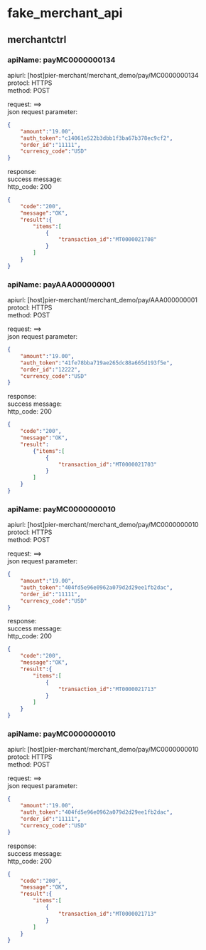 # fake_merchant_api

## merchantctrl

###  apiName: payMC0000000134

apiurl: [host]pier-merchant/merchant_demo/pay/MC0000000134<br/>
protocl: HTTPS<br/>
method: POST<br/>

request: ==><br/>
json request parameter:<br/>
```json
{
    "amount":"19.00",
    "auth_token":"c14061e522b3dbb1f3ba67b378ec9cf2",
    "order_id":"11111",
    "currency_code":"USD"
}
```

response: <br/>
success message:<br/>
http_code: 200<br/>
```json
{
	"code":"200",
	"message":"OK",
	"result":{
		"items":[
			{
				"transaction_id":"MT0000021708"
			}
		]
	}
}
```

###  apiName: payAAA000000001

apiurl: [host]pier-merchant/merchant_demo/pay/AAA000000001<br/>
protocl: HTTPS<br/>
method: POST<br/>

request: ==><br/>
json request parameter:<br/>
```json
{
    "amount":"19.00",
    "auth_token":"41fe78bba719ae265dc88a665d193f5e",
    "order_id":"12222",
    "currency_code":"USD"
}
```

response: <br/>
success message:<br/>
http_code: 200<br/>
```json
{
	"code":"200",
	"message":"OK",
	"result":
		{"items":[
			{
				"transaction_id":"MT0000021703"
			}
		]
	}
}
```

###  apiName: payMC0000000010

apiurl: [host]pier-merchant/merchant_demo/pay/MC0000000010<br/>
protocl: HTTPS<br/>
method: POST<br/>

request: ==><br/>
json request parameter:<br/>
```json
{
    "amount":"19.00",
    "auth_token":"404fd5e96e0962a079d2d29ee1fb2dac",
    "order_id":"11111",
    "currency_code":"USD"
}
```

response: <br/>
success message:<br/>
http_code: 200<br/>
```json
{
	"code":"200",
	"message":"OK",
	"result":{
		"items":[
			{
				"transaction_id":"MT0000021713"
			}
		]
	}
}
```

###  apiName: payMC0000000010

apiurl: [host]pier-merchant/merchant_demo/pay/MC0000000010<br/>
protocl: HTTPS<br/>
method: POST<br/>

request: ==><br/>
json request parameter:<br/>
```json
{
    "amount":"19.00",
    "auth_token":"404fd5e96e0962a079d2d29ee1fb2dac",
    "order_id":"11111",
    "currency_code":"USD"
}
```

response: <br/>
success message:<br/>
http_code: 200<br/>
```json
{
	"code":"200",
	"message":"OK",
	"result":{
		"items":[
			{
				"transaction_id":"MT0000021713"
			}
		]
	}
}
```

